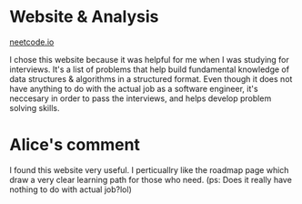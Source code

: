 # Website & Analysis
[neetcode.io](https://neetcode.io/)

I chose this website because it was helpful for me when I was studying for interviews. It's a list of problems that help build fundamental knowledge of data structures & algorithms in a structured format. Even though it does not have anything to do with the actual job as a software engineer, it's neccesary in order to pass the interviews, and helps develop problem solving skills. 

# Alice's comment
I found this website very useful. I perticuallry like the roadmap page which draw a very clear learning path for those who need. 
(ps: Does it really have nothing to do with actual job?lol)